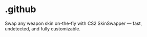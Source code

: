 # .github
Swap any weapon skin on-the-fly with CS2 SkinSwapper — fast, undetected, and fully customizable.
